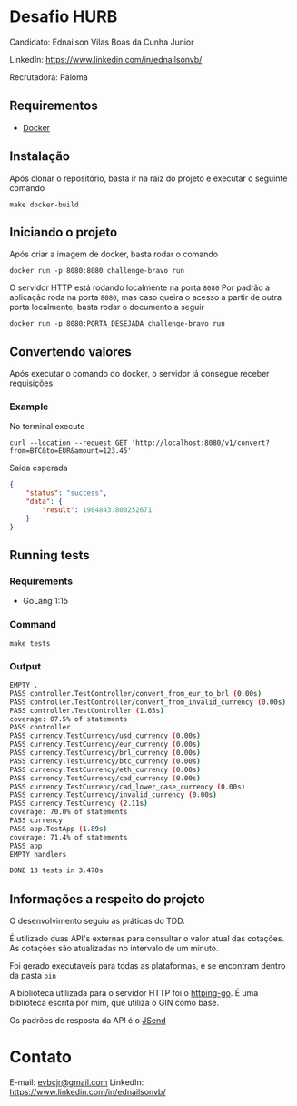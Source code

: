 # Desafio HURB

Candidato: Ednailson Vilas Boas da Cunha Junior

LinkedIn: https://www.linkedin.com/in/ednailsonvb/

Recrutadora: Paloma

## Requirementos

* [Docker](https://docs.docker.com/engine/install/ubuntu/)

## Instalação

Após clonar o repositório, basta ir na raiz do projeto e executar o seguinte comando

    make docker-build

## Iniciando o projeto

Após criar a imagem de docker, basta rodar o comando 

    docker run -p 8080:8080 challenge-bravo run

O servidor HTTP está rodando localmente na porta `8080`
Por padrão a aplicação roda na porta `8080`, mas caso queira o acesso a partir de outra porta localmente, basta rodar o documento a seguir

    docker run -p 8080:PORTA_DESEJADA challenge-bravo run

## Convertendo valores

Após executar o comando do docker, o servidor já consegue receber requisições.

### Example

No terminal execute

    curl --location --request GET 'http://localhost:8080/v1/convert?from=BTC&to=EUR&amount=123.45'

Saída esperada

```json
{
	"status": "success",
	"data": {
		"result": 1984843.800252671
	}
}
```

## Running tests

### Requirements

* GoLang 1:15

### Command

    make tests

### Output

```bash
EMPTY .
PASS controller.TestController/convert_from_eur_to_brl (0.00s)
PASS controller.TestController/convert_from_invalid_currency (0.00s)
PASS controller.TestController (1.65s)
coverage: 87.5% of statements
PASS controller
PASS currency.TestCurrency/usd_currency (0.00s)
PASS currency.TestCurrency/eur_currency (0.00s)
PASS currency.TestCurrency/brl_currency (0.00s)
PASS currency.TestCurrency/btc_currency (0.00s)
PASS currency.TestCurrency/eth_currency (0.00s)
PASS currency.TestCurrency/cad_currency (0.00s)
PASS currency.TestCurrency/cad_lower_case_currency (0.00s)
PASS currency.TestCurrency/invalid_currency (0.00s)
PASS currency.TestCurrency (2.11s)
coverage: 70.0% of statements
PASS currency
PASS app.TestApp (1.89s)
coverage: 71.4% of statements
PASS app
EMPTY handlers

DONE 13 tests in 3.470s
```

## Informações a respeito do projeto

O desenvolvimento seguiu as práticas do TDD.

É utilizado duas API's externas para consultar o valor atual das cotações. As cotações são atualizadas no intervalo de um minuto.

Foi gerado executaveís para todas as plataformas, e se encontram dentro da pasta `bin`

A biblioteca utilizada para o servidor HTTP foi o [httping-go](https://github.com/ednailson/httping-go.git). É uma biblioteca escrita por mim, que utiliza o GIN como base.

Os padrões de resposta da API é o [JSend](https://github.com/omniti-labs/jsend)

# Contato

E-mail: evbcjr@gmail.com
LinkedIn: https://www.linkedin.com/in/ednailsonvb/